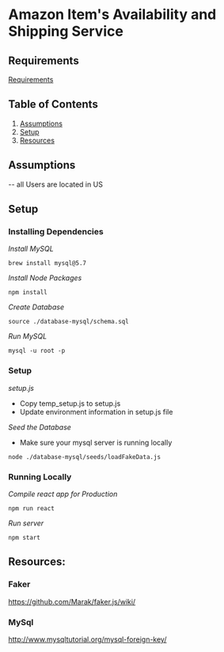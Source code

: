 # Amazon Item's Availability and Shipping Service

## Requirements

[Requirements](https://docs.google.com/spreadsheets/d/1jAmQhyiLWy7RlhhKkWwPfVqF4SVUXgnY1TYL2BAQMh4/edit#gid=2131387446)

## Table of Contents

1. [Assumptions](#Assumptions)
1. [Setup](#Setup)
1. [Resources](#Resources)

## Assumptions

-- all Users are located in US


## Setup

### Installing Dependencies
*Install MySQL*
```console
brew install mysql@5.7
```

*Install Node Packages*
```console
npm install
```

*Create Database*
```mysql
source ./database-mysql/schema.sql
```

*Run MySQL*
```console
mysql -u root -p
```

### Setup
*setup.js*
- Copy temp_setup.js to setup.js
- Update environment information in setup.js file

*Seed the Database*
- Make sure your mysql server is running locally
```console
node ./database-mysql/seeds/loadFakeData.js
```

### Running Locally
*Compile react app for Production*
```console
npm run react
```

*Run server*
```console
npm start
```


## Resources:

### Faker
https://github.com/Marak/faker.js/wiki/

### MySql
http://www.mysqltutorial.org/mysql-foreign-key/


